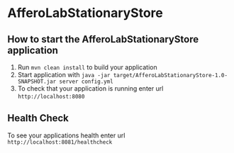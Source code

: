 # AfferoLabStationaryStore

How to start the AfferoLabStationaryStore application
---

1. Run `mvn clean install` to build your application
1. Start application with `java -jar target/AfferoLabStationaryStore-1.0-SNAPSHOT.jar server config.yml`
1. To check that your application is running enter url `http://localhost:8080`

Health Check
---

To see your applications health enter url `http://localhost:8081/healthcheck`
